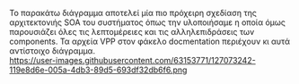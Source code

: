 Το παρακάτω διάγραμμα αποτελεί μία πιο πρόχειρη σχεδίαση της αρχιτεκτονιής SOA του συστήματος όπως την υλοποιήσαμε η οποία όμως παρουσιάζει όλες τις λεπτομέρειες και τις αλληλεπιδράσεις των components. Τα αρχεία VPP στον φάκελο docmentation περιέχουν κι αυτά αντίστοιχο διάγραμμα.<br>
https://user-images.githubusercontent.com/63153771/127073242-119e8d6e-005a-4db3-89d5-693df32db6f6.png
